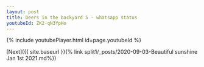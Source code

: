 ```yaml
---
layout: post
title: Deers in the backyard 5 - whatsapp status
youtubeId: ZK2-qN3YpHo
---
```

 

 
 
 
 


{% include youtubePlayer.html id=page.youtubeId %}
 
[Next]({{ site.baseurl }}{% link  split1/_posts/2020-09-03-Beautiful sunshine Jan 1st 2021.md%})
 
